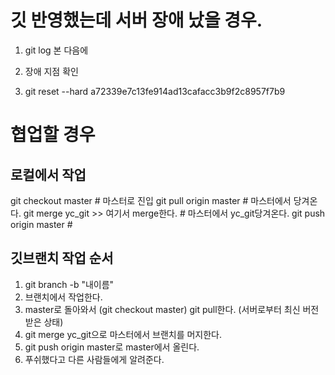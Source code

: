 # 깃 반영했는데 서버 장애 났을 경우.

1. git log 본 다음에

2. 장애 지점 확인

3. git reset --hard a72339e7c13fe914ad13cafacc3b9f2c8957f7b9

# 협업할 경우
## 로컬에서 작업
git checkout master # 마스터로 진입
git pull origin master # 마스터에서 당겨온다.
git merge yc_git >> 여기서 merge한다. # 마스터에서 yc_git당겨온다.
git push origin master # 

## 깃브랜치 작업 순서
1. git branch -b "내이름"
2. 브랜치에서 작업한다.
3. master로 돌아와서 (git checkout master) git pull한다. (서버로부터 최신 버전 받은 상태)
4. git merge yc_git으로 마스터에서 브랜치를 머지한다.
5. git push origin master로 master에서 올린다.
6. 푸쉬했다고 다른 사람들에게 알려준다.
